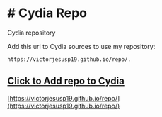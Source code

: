 # # Cydia Repo

Cydia repository

Add this url to Cydia sources to use my repository:

```center
https://victorjesusp19.github.io/repo/.
```

## [Click to Add repo to Cydia](cydia://url/https://cydia.saurik.com/api/share#?source=https://victorjesusp19.github.io/repo/)
[https://victorjesusp19.github.io/repo/](https://victorjesusp19.github.io/repo/)
